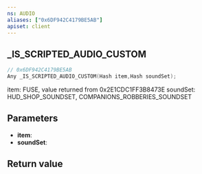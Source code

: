```yaml
---
ns: AUDIO
aliases: ["0x6DF942C4179BE5AB"]
apiset: client
---
```

## _IS_SCRIPTED_AUDIO_CUSTOM

```c
// 0x6DF942C4179BE5AB
Any _IS_SCRIPTED_AUDIO_CUSTOM(Hash item,Hash soundSet);
```

item: FUSE, value returned from 0x2E1CDC1FF3B8473E
soundSet: HUD_SHOP_SOUNDSET, COMPANIONS_ROBBERIES_SOUNDSET

## Parameters
* **item**:
* **soundSet**:

## Return value

